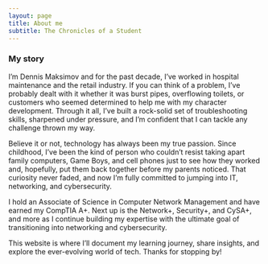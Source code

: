 ```yaml
---
layout: page
title: About me
subtitle: The Chronicles of a Student
---
```

### My story

I’m Dennis Maksimov and for the past decade, I’ve worked in hospital maintenance and the retail industry. If you can think of a problem, I’ve probably dealt with it whether it was burst pipes, overflowing toilets, or customers who seemed determined to help me with my character development. Through it all, I’ve built a rock-solid set of troubleshooting skills, sharpened under pressure, and I’m confident that I can tackle any challenge thrown my way.

Believe it or not, technology has always been my true passion. Since childhood, I’ve been the kind of person who couldn’t resist taking apart family computers, Game Boys, and cell phones just to see how they worked and, hopefully, put them back together before my parents noticed. That curiosity never faded, and now I’m fully committed to jumping into IT, networking, and cybersecurity.

I hold an Associate of Science in Computer Network Management and have earned my CompTIA A+. Next up is the Network+, Security+, and CySA+, and more as I continue building my expertise with the ultimate goal of transitioning into networking and cybersecurity.

This website is where I’ll document my learning journey, share insights, and explore the ever-evolving world of tech. Thanks for stopping by!
